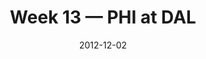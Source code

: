 ---
layout: game
title: Week 13 — PHI at DAL
season: 2012
game_id: 2012_13_PHI_DAL
week: 13
date: 2012-12-02
home_team: DAL
away_team: PHI
final_home: 
final_away: 
pbp_url: /assets/data/pbp/2012/2012_13_PHI_DAL.csv.gz
---